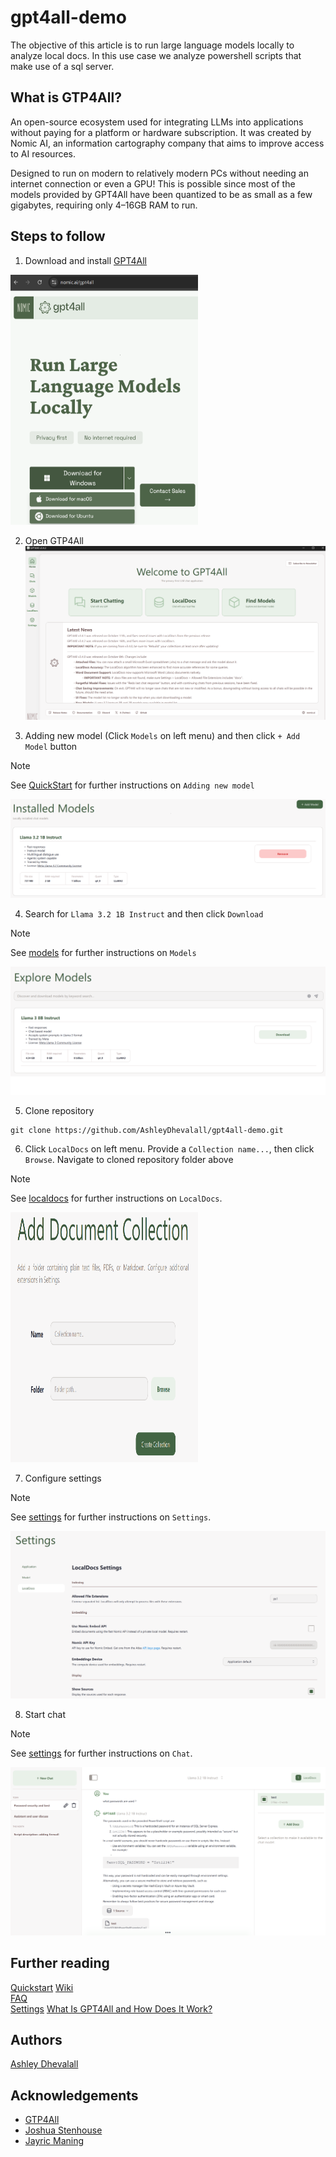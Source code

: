 # gpt4all-demo
The objective of this article is to run large language models locally to analyze local docs. In this use case we analyze powershell scripts that make use of a sql server.

## What is GTP4All?

An open-source ecosystem used for integrating LLMs into applications without paying for a platform or hardware subscription. It was created by Nomic AI, an information cartography company that aims to improve access to AI resources.

Designed to run on modern to relatively modern PCs without needing an internet connection or even a GPU! This is possible since most of the models provided by GPT4All have been quantized to be as small as a few gigabytes, requiring only 4–16GB RAM to run.

## Steps to follow

1. Download and install [GPT4All](https://www.nomic.ai/gpt4all)  
<img src="https://github.com/AshleyDhevalall/gpt4all-demo/blob/main/docs/download.png" width="300" height="400">

2. Open GTP4All  
![open_gtp4all](https://github.com/AshleyDhevalall/gpt4all-demo/blob/main/docs/open_gtp4all.png)

3. Adding new model (Click `Models` on left menu) and then click `+ Add Model` button  
> [!NOTE]
> See [QuickStart](https://docs.gpt4all.io/gpt4all_desktop/quickstart.html#quickstart) for further instructions on `Adding new model`

![add_model](https://github.com/AshleyDhevalall/gpt4all-demo/blob/main/docs/add_model.png)

4. Search for `Llama 3.2 1B Instruct` and then click `Download`
> [!NOTE]
> See [models](https://docs.gpt4all.io/gpt4all_desktop/models.html) for further instructions on `Models`

![explore_models](https://github.com/AshleyDhevalall/gpt4all-demo/blob/main/docs/explore_models.png)

5. Clone repository
```
git clone https://github.com/AshleyDhevalall/gpt4all-demo.git
```

6. Click `LocalDocs` on left menu. Provide a `Collection name...`, then click `Browse`. Navigate to cloned repository folder above
> [!NOTE]
> See [localdocs](https://docs.gpt4all.io/gpt4all_desktop/localdocs.html) for further instructions on `LocalDocs`.  

<img src="https://github.com/AshleyDhevalall/gpt4all-demo/blob/main/docs/add_document_collection.png" width="300" height="400">

7. Configure settings
> [!NOTE]
> See [settings](https://docs.gpt4all.io/gpt4all_desktop/settings.html) for further instructions on `Settings`. 

![settings](https://github.com/AshleyDhevalall/gpt4all-demo/blob/main/docs/settings.png)

8. Start chat
> [!NOTE]
> See [settings](https://docs.gpt4all.io/gpt4all_desktop/settings.html) for further instructions on `Chat`. 

![chat](https://github.com/AshleyDhevalall/gpt4all-demo/blob/main/docs/chat.png)

## Further reading  
[Quickstart](https://docs.gpt4all.io/gpt4all_desktop/quickstart.html#quickstart)
[Wiki](https://github.com/nomic-ai/gpt4all/wiki)  
[FAQ](https://docs.gpt4all.io/gpt4all_help/faq.html)  
[Settings](https://docs.gpt4all.io/gpt4all_desktop/settings.html)
[What Is GPT4All and How Does It Work?](https://www.makeuseof.com/what-is-gpt4all-and-how-does-it-work/)  

## Authors

[Ashley Dhevalall](https://github.com/AshleyDhevalall)

## Acknowledgements

* [GTP4All](<https://www.nomic.ai/gpt4all>)
* [Joshua Stenhouse](<https://virtuallysober.com/2017/07/10/working-with-sql-databases-using-powershell/>)
* [Jayric Maning](<https://www.makeuseof.com/what-is-gpt4all-and-how-does-it-work/>)
